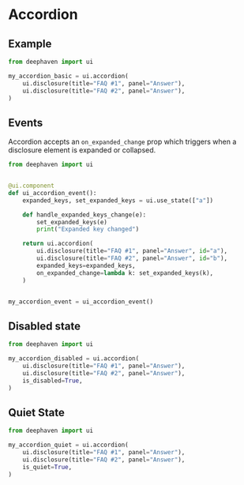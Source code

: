 # Accordion


## Example

```python
from deephaven import ui

my_accordion_basic = ui.accordion(
    ui.disclosure(title="FAQ #1", panel="Answer"),
    ui.disclosure(title="FAQ #2", panel="Answer"),
)
```

## Events

Accordion accepts an `on_expanded_change` prop which triggers when a disclosure element is expanded or collapsed.

```python
from deephaven import ui


@ui.component
def ui_accordion_event():
    expanded_keys, set_expanded_keys = ui.use_state(["a"])

    def handle_expanded_keys_change(e):
        set_expanded_keys(e)
        print("Expanded key changed")

    return ui.accordion(
        ui.disclosure(title="FAQ #1", panel="Answer", id="a"),
        ui.disclosure(title="FAQ #2", panel="Answer", id="b"),
        expanded_keys=expanded_keys,
        on_expanded_change=lambda k: set_expanded_keys(k),
    )


my_accordion_event = ui_accordion_event()
```

## Disabled state

```python
from deephaven import ui

my_accordion_disabled = ui.accordion(
    ui.disclosure(title="FAQ #1", panel="Answer"),
    ui.disclosure(title="FAQ #2", panel="Answer"),
    is_disabled=True,
)
```

## Quiet State

```python
from deephaven import ui

my_accordion_quiet = ui.accordion(
    ui.disclosure(title="FAQ #1", panel="Answer"),
    ui.disclosure(title="FAQ #2", panel="Answer"),
    is_quiet=True,
)
```